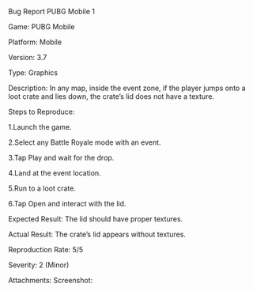 Bug Report PUBG Mobile 1

Game: PUBG Mobile

Platform: Mobile

Version: 3.7

Type: Graphics

Description:
In any map, inside the event zone, if the player jumps onto a loot crate and lies down, the crate’s lid does not have a texture.

Steps to Reproduce:

1.Launch the game.

2.Select any Battle Royale mode with an event.

3.Tap Play and wait for the drop.

4.Land at the event location.

5.Run to a loot crate.

6.Tap Open and interact with the lid.

Expected Result:
The lid should have proper textures.

Actual Result:
The crate’s lid appears without textures.

Reproduction Rate:
5/5

Severity:
2 (Minor)

Attachments: Screenshot:
